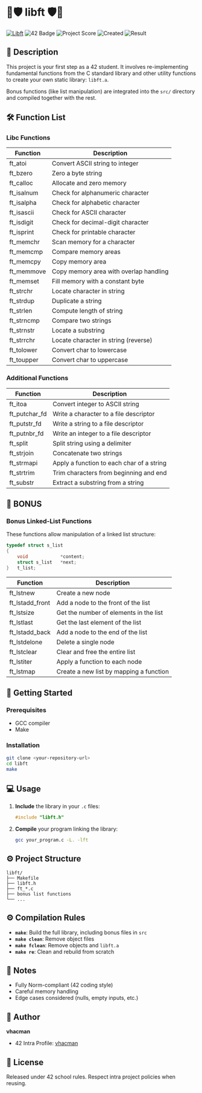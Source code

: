 # 🌟🛡️ libft 🛡️🌟
[![Libft](https://github.com/vhacman/libft/actions/workflows/main.yml/badge.svg)](https://github.com/vhacman/libft/actions/workflows/main.yml)
![42 Badge](https://img.shields.io/badge/42-Rome-2BA5DE)
![Project Score](https://img.shields.io/badge/Score-100%2F100-brightgreen)
![Created](https://img.shields.io/badge/Created-January_2025-blue)
![Result](https://img.shields.io/badge/Status-SUCCESS-violet)

## 📝 Description
This project is your first step as a 42 student. It involves re-implementing fundamental functions from the C standard library and other utility functions to create your own static library: `libft.a`.

Bonus functions (like list manipulation) are integrated into the `src/` directory and compiled together with the rest.

## 🛠️ Function List

### Libc Functions
| Function | Description |
|----------|-------------|
| ft_atoi | Convert ASCII string to integer |
| ft_bzero | Zero a byte string |
| ft_calloc | Allocate and zero memory |
| ft_isalnum | Check for alphanumeric character |
| ft_isalpha | Check for alphabetic character |
| ft_isascii | Check for ASCII character |
| ft_isdigit | Check for decimal-digit character |
| ft_isprint | Check for printable character |
| ft_memchr | Scan memory for a character |
| ft_memcmp | Compare memory areas |
| ft_memcpy | Copy memory area |
| ft_memmove | Copy memory area with overlap handling |
| ft_memset | Fill memory with a constant byte |
| ft_strchr | Locate character in string |
| ft_strdup | Duplicate a string |
| ft_strlen | Compute length of string |
| ft_strncmp | Compare two strings |
| ft_strnstr | Locate a substring |
| ft_strrchr | Locate character in string (reverse) |
| ft_tolower | Convert char to lowercase |
| ft_toupper | Convert char to uppercase |

### Additional Functions
| Function       | Description                                  |
|----------------|----------------------------------------------|
| ft_itoa        | Convert integer to ASCII string              |
| ft_putchar_fd  | Write a character to a file descriptor       |
| ft_putstr_fd   | Write a string to a file descriptor          |
| ft_putnbr_fd   | Write an integer to a file descriptor        |
| ft_split       | Split string using a delimiter               |
| ft_strjoin     | Concatenate two strings                      |
| ft_strmapi     | Apply a function to each char of a string    |
| ft_strtrim     | Trim characters from beginning and end       |
| ft_substr      | Extract a substring from a string            |

## 🚀 BONUS
### Bonus Linked-List Functions
These functions allow manipulation of a linked list structure:
```c
typedef struct s_list
{
    void            *content;
    struct s_list   *next;
}   t_list;
```
| Function        | Description                             |
|-----------------|-----------------------------------------|
| ft_lstnew       | Create a new node                       |
| ft_lstadd_front | Add a node to the front of the list     |
| ft_lstsize      | Get the number of elements in the list  |
| ft_lstlast      | Get the last element of the list        |
| ft_lstadd_back  | Add a node to the end of the list       |
| ft_lstdelone    | Delete a single node                    |
| ft_lstclear     | Clear and free the entire list          |
| ft_lstiter      | Apply a function to each node           |
| ft_lstmap       | Create a new list by mapping a function |

## 💪 Getting Started
### Prerequisites
- GCC compiler
- Make

### Installation
```bash
git clone <your-repository-url>
cd libft
make
```

## 💻 Usage
1. **Include** the library in your `.c` files:
   ```c
   #include "libft.h"
   ```
2. **Compile** your program linking the library:
   ```bash
   gcc your_program.c -L. -lft
   ```

## ⚙️ Project Structure
```
libft/
├── Makefile
├── libft.h
├── ft_*.c
├── bonus list functions
└── ...
```

## ⚙️ Compilation Rules
- **`make`**: Build the full library, including bonus files in `src`
- **`make clean`**: Remove object files
- **`make fclean`**: Remove objects and `libft.a`
- **`make re`**: Clean and rebuild from scratch

## 📌 Notes
- Fully Norm-compliant (42 coding style)
- Careful memory handling
- Edge cases considered (nulls, empty inputs, etc.)

## 👤 Author
**vhacman**  
- 42 Intra Profile: [vhacman](https://profile.intra.42.fr/)

## 📝 License
Released under 42 school rules. Respect intra project policies when reusing.
